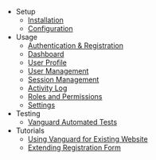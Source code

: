 - Setup
    - [Installation](installation.html)
    - [Configuration](configuration.html)
- Usage
	- [Authentication & Registration](authentication.html)
	- [Dashboard](dashboard.html)
	- [User Profile](profile.html)
	- [User Management](users.html)
	- [Session Management](sessions.html)
	- [Activity Log](activity-log.html)
	- [Roles and Permissions](roles-and-permissions.html)
	- [Settings](settings.html)
- Testing
    - [Vanguard Automated Tests](testing.html)
- Tutorials
	- [Using Vanguard for Existing Website](existing-website.html)
	- [Extending Registration Form](registration-form.html)